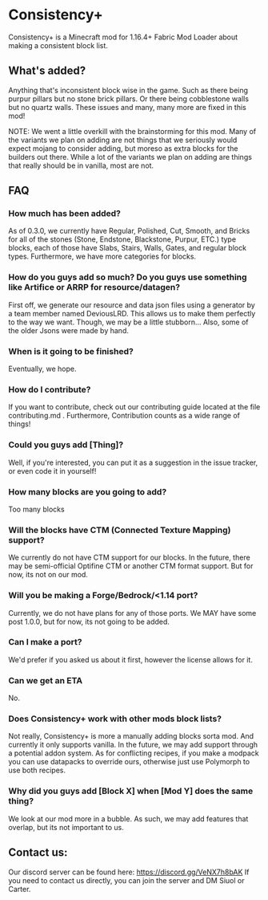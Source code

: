 # Consistency+

Consistency+ is a Minecraft mod for 1.16.4+ Fabric Mod Loader about making a consistent block list. 


## What's added?

  Anything that's inconsistent block wise in the game. Such as there being purpur pillars but no stone brick pillars. Or there being cobblestone walls but no quartz walls. These issues and many, many more are fixed in this mod!

  NOTE: We went a little overkill with the brainstorming for this mod.  Many of the variants we plan on adding are not things that we seriously would expect mojang to consider adding, but moreso as extra blocks for the builders out there.  While a lot of the variants we plan on adding are things that really should be in vanilla, most are not.

## FAQ

### How much has been added?
As of 0.3.0, we currently have Regular, Polished, Cut, Smooth, and Bricks for all of the stones (Stone, Endstone, Blackstone, Purpur, ETC.) type blocks, each of those have Slabs, Stairs, Walls, Gates, and regular block types. Furthermore, we have more categories for blocks.

### How do you guys add so much? Do you guys use something like Artifice or ARRP for resource/datagen?
First off, we generate our resource and data json files using a generator by a team member named DeviousLRD. This allows us to make them perfectly to the way we want. Though, we may be a little stubborn... Also, some of the older Jsons were made by hand.

### When is it going to be finished?
Eventually, we hope.

### How do I contribute?
If you want to contribute, check out our contributing guide located at the file contributing.md . Furthermore, Contribution counts as a wide range of things!

### Could you guys add [Thing]?
Well, if you're interested, you can put it as a suggestion in the issue tracker, or even code it in yourself!

### How many blocks are you going to add?
Too many blocks

### Will the blocks have CTM (Connected Texture Mapping) support?
We currently do not have CTM support for our blocks. In the future, there may be semi-official Optifine CTM or another CTM format support. But for now, its not on our mod.

### Will you be making a Forge/Bedrock/<1.14 port?
Currently, we do not have plans for any of those ports. We MAY have some post 1.0.0, but for now, its not going to be added.

### Can **I** make a port?
We'd prefer if you asked us about it first, however the license allows for it. 

### Can we get an ETA
No.

### Does Consistency+ work with other mods block lists?
Not really, Consistency+ is more a manually adding blocks sorta mod. And currently it only supports vanilla. In the future, we may add support through a potential addon system.
As for conflicting recipes, if you make a modpack you can use datapacks to override ours, otherwise just use Polymorph to use both recipes.

### Why did you guys add [Block X] when [Mod Y] does the same thing?
We look at our mod more in a bubble. As such, we may add features that overlap, but its not important to us.

## Contact us:
Our discord server can be found here: https://discord.gg/VeNX7h8bAK
If you need to contact us directly, you can join the server and DM Siuol or Carter.


